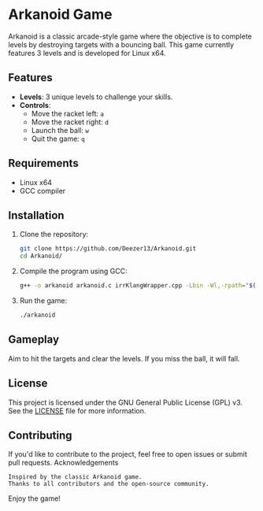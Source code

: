 # Arkanoid Game

Arkanoid is a classic arcade-style game where the objective is to complete levels by destroying targets with a bouncing ball. This game currently features 3 levels and is developed for Linux x64.

## Features

- **Levels**: 3 unique levels to challenge your skills.
- **Controls**:
  - Move the racket left: `a`
  - Move the racket right: `d`
  - Launch the ball: `w`
  - Quit the game: `q`

## Requirements

- Linux x64
- GCC compiler

## Installation

1. Clone the repository:

   ```bash
   git clone https://github.com/Deezer13/Arkanoid.git
   cd Arkanoid/
2. Compile the program using GCC:

   ```bash
   g++ -o arkanoid arkanoid.c irrKlangWrapper.cpp -Lbin -Wl,-rpath="$(pwd)"/bin -lIrrKlang
3. Run the game:

   ```bash
   ./arkanoid

## Gameplay
Aim to hit the targets and clear the levels. If you miss the ball, it will fall.

## License

This project is licensed under the GNU General Public License (GPL) v3. See the [LICENSE](LICENSE) file for more information.

## Contributing

If you'd like to contribute to the project, feel free to open issues or submit pull requests.
Acknowledgements

    Inspired by the classic Arkanoid game.
    Thanks to all contributors and the open-source community.

Enjoy the game!

